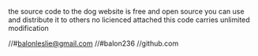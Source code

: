 the source code to the dog website is free and open source 
you can use and distribute it to others
no licienced attached
this code carries unlimited modification


//#balonleslie@gmail.com
//#balon236
//github.com